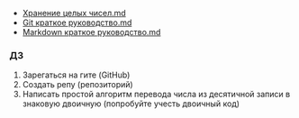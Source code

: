 - [Хранение целых чисел.md](%D0%A5%D1%80%D0%B0%D0%BD%D0%B5%D0%BD%D0%B8%D0%B5%20%D1%86%D0%B5%D0%BB%D1%8B%D1%85%20%D1%87%D0%B8%D1%81%D0%B5%D0%BB)
- [Git краткое руководство.md](Git%20%D0%BA%D1%80%D0%B0%D1%82%D0%BA%D0%BE%D0%B5%20%D1%80%D1%83%D0%BA%D0%BE%D0%B2%D0%BE%D0%B4%D1%81%D1%82%D0%B2%D0%BE)
- [Markdown краткое руководство.md](Markdown%20%D0%BA%D1%80%D0%B0%D1%82%D0%BA%D0%BE%D0%B5%20%D1%80%D1%83%D0%BA%D0%BE%D0%B2%D0%BE%D0%B4%D1%81%D1%82%D0%B2%D0%BE)

### ДЗ

1. Зарегаться на гите (GitHub)
2. Создать репу (репозиторий)
3. Написать простой алгоритм перевода числа из десятичной записи в знаковую двоичную (попробуйте учесть двоичный код)
